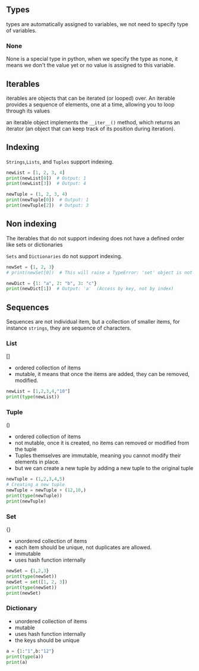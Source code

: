 ## Types

types are automatically assigned to variables, we not need to specify type of variables.

### None

None is a special type in python, when we specify the type as none, it means we don't the value yet or no value is assigned to this variable.

## Iterables

iterables are objects that can be iterated (or looped) over. An iterable provides a sequence of elements, one at a time, allowing you to loop through its values

an iterable object implements the `__iter__()` method, which returns an iterator (an object that can keep track of its position during iteration).

## Indexing

`Strings`,`Lists`, and `Tuples` support indexing.

```py
newList = [1, 2, 3, 4]
print(newList[0])  # Output: 1
print(newList[3])  # Output: 4

```

```py
newTuple = (1, 2, 3, 4)
print(newTuple[0])  # Output: 1
print(newTuple[2])  # Output: 3

```

## Non indexing

The iterables that do not support indexing does not have a defined order like sets or dictionaries

`Sets` and `Dictionaries` do not support indexing.

```py
newSet = {1, 2, 3}
# print(newSet[0])  # This will raise a TypeError: 'set' object is not subscriptable

```

```py
newDict = {1: "a", 2: "b", 3: "c"}
print(newDict[1])  # Output: 'a'  (Access by key, not by index)
```

## Sequences

Sequences are not individual item, but a collection of smaller items, for instance `strings`, they are sequence of characters.

### List

[]

- ordered collection of items
- mutable, it means that once the items are added, they can be removed, modified.

```py
newList = [1,2,3,4,"10"]
print(type(newList))
```

### Tuple

()

- ordered collection of items
- not mutable, once it is created, no items can removed or modified from the tuple
- Tuples themselves are immutable, meaning you cannot modify their elements in place.
- but we can create a new tuple by adding a new tuple to the original tuple

```py
newTuple = (1,2,3,4,5)
# Creating a new tuple
newTuple = newTuple + (12,10,)
print(type(newTuple))
print(newTuple)
```

### Set

{}

- unordered collection of items
- each item should be unique, not duplicates are allowed.
- immutable
- uses hash function internally

```py
newSet = {1,2,3}
print(type(newSet))
newSet = set([1, 2, 3])
print(type(newSet))
print(newSet)
```

### Dictionary

- unordered collection of items
- mutable
- uses hash function internally
- the keys should be unique

```py
a = {1:"1",b:"12"}
print(type(a))
print(a)
```
